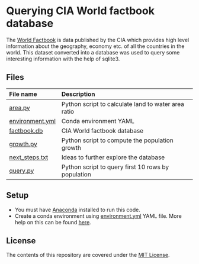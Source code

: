 # Querying CIA World factbook database

The [World Factbook](https://www.cia.gov/library/publications/the-world-factbook/) is data published by the CIA which provides high level information about the geography, economy etc. of all the countries in the world. This dataset converted into a database was used to query some interesting information with the help of sqlite3.

## Files

| File name | Description |
| :--- | :--- |
| [area.py](area.py) | Python script to calculate land to water area ratio |
| [environment.yml](environment.yml) | Conda environment YAML |
| [factbook.db](factbook.db) | CIA World factbook database |
| [growth.py](growth.py) | Python script to compute the population growth |
| [next_steps.txt](next_steps.txt) | Ideas to further explore the database |
| [query.py](query.py) | Python script to query first 10 rows by population |

## Setup

- You must have [Anaconda](https://www.continuum.io/downloads) installed to run this code.
- Create a conda environment using [environment.yml](environment.yml) YAML file. More help on this can be found [here](https://conda.io/docs/using/envs.html#use-environment-from-file).

## License

The contents of this repository are covered under the [MIT License](LICENSE).
